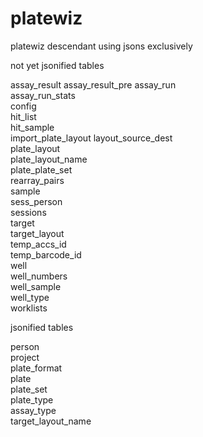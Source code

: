 # platewiz
platewiz descendant using jsons exclusively

not yet jsonified tables


assay_result 
 assay_result_pre 
 assay_run           
 assay_run_stats     
 config              
 hit_list            
 hit_sample          
 import_plate_layout 
 layout_source_dest  
 plate_layout        
 plate_layout_name   
 plate_plate_set     
 rearray_pairs       
 sample              
 sess_person         
 sessions            
 target              
 target_layout       
 temp_accs_id        
 temp_barcode_id     
 well                
 well_numbers        
 well_sample         
well_type           
 worklists           



jsonified tables

 person              
 project             
 plate_format        
 plate               
 plate_set           
 plate_type          
 assay_type          
 target_layout_name  
